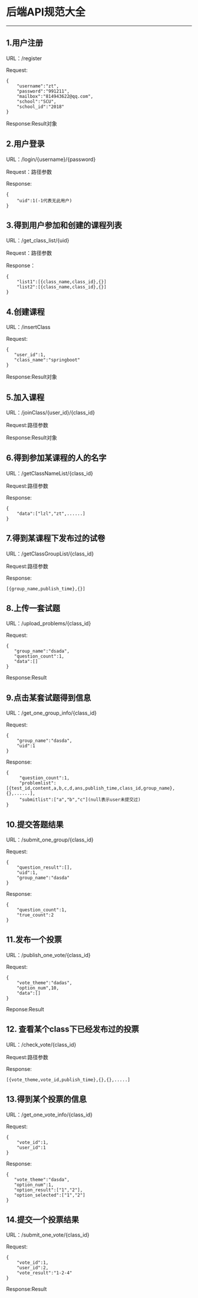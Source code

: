 # 后端API规范大全

***

## 1.用户注册

URL：/register

Request:

```
{
    "username":"zt",
    "password":"991211",
    "mailbox":"814943622@qq.com",
    "school":"SCU",
    "school_id":"2018"
}
```

Response:Result对象

## 2.用户登录

URL：/login/{username}/{password}

Request：路径参数

Response:

```
{
    "uid":1(-1代表无此用户)
}
```

## 3.得到用户参加和创建的课程列表

URL：/get_class_list/{uid}

Request：路径参数

Response：

```
{
    "list1":[{class_name,class_id},{}]
    "list2":[{class_name,class_id},{}]
}
```

## 4.创建课程

URL：/insertClass

Request:

```
{
   "user_id":1,
   "class_name":"springboot"
}
```

Response:Result对象

## 5.加入课程

URL：/joinClass/{user_id}/{class_id}

Request:路径参数

Response:Result对象

## 6.得到参加某课程的人的名字

URL：/getClassNameList/{class_id}

Request:路径参数

Response:

```
{
    "data":["lzl","zt",......]
}
```

## 7.得到某课程下发布过的试卷

URL：/getClassGroupList/{class_id}

Request:路径参数

Response:

```
[{group_name,publish_time},{}]
```

## 8.上传一套试题

URL：/upload_problems/{class_id}

Request:

```
{
   "group_name":"dsada",
   "question_count":1,
   "data":[]
}
```

Response:Result

## 9.点击某套试题得到信息

URL：/get_one_group_info/{class_id}

Request:

```
{
    "group_name":"dasda",
    "uid":1
}
```

Response:

```
{
     "question_count":1,
     "problemlist":[{test_id,content,a,b,c,d,ans,publish_time,class_id,group_name},{},......],
     "submitlist":["a","b","c"](null表示user未提交过)
}
```

## 10.提交答题结果

URL：/submit_one_group/{class_id}

Request:

```
{
    "question_result":[],
    "uid":1,
    "group_name":"dasda"
}
```

Response:

```
{
    "question_count":1,
    "true_count":2
}
```

## 11.发布一个投票

URL：/publish_one_vote/{class_id}

Request:

```
{
    "vote_theme":"dadas",
    "option_num",10,
    "data":[]
}
```

Reponse:Result

## 12. 查看某个class下已经发布过的投票

URL：/check_vote/{class_id}

Request:路径参数

Response:

```
[{vote_theme,vote_id,publish_time},{},{},.....]
```

## 13.得到某个投票的信息

URL：/get_one_vote_info/{class_id}

Request:

```
{
    "vote_id":1,
    "user_id":1
}
```

Response:

```
{
   "vote_theme":"dasda",
   "option_num":1,
   "option_result":["1","2"],
   "option_selected":["1","2"]
}
```

## 14.提交一个投票结果

URL：/submit_one_vote/{class_id}

Request:

```
{
    "vote_id":1,
    "user_id":2,
    "vote_result":"1-2-4"
}
```

Response:Result